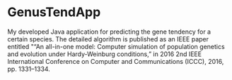 # GenusTendApp
My developed Java application for predicting the gene tendency for a certain species. 
The detailed algorithm is published as an IEEE paper entitled "“An all-in-one model: Computer
simulation of population genetics and evolution under Hardy-Weinburg
conditions,” in 2016 2nd IEEE International Conference on Computer
and Communications (ICCC), 2016, pp. 1331–1334.
